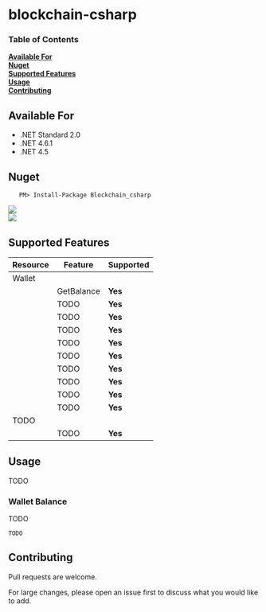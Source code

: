 # blockchain-csharp

### Table of Contents
**[Available For](#available-for)**<br>
**[Nuget](#nuget)**<br>
**[Supported Features](#supported-features)**<br>
**[Usage](#usage)**<br>
**[Contributing](#contributing)**<br>


## Available For
- .NET Standard 2.0
- .NET 4.6.1
- .NET 4.5


## Nuget

 ```
    PM> Install-Package Blockchain_csharp
```
[![](https://img.shields.io/nuget/v/Blockchain_csharp.svg)](https://www.nuget.org/packages/Blockchain_csharp/)\
[![](https://img.shields.io/nuget/dt/Blockchain_csharp.svg)](https://www.nuget.org/packages/Blockchain_csharp/)

## Supported Features
|Resource|Feature|Supported|
|------|--------------|-------------|
|Wallet|||
||GetBalance|**Yes**|
||TODO|**Yes**|
||TODO|**Yes**|
||TODO|**Yes**|
||TODO|**Yes**|
||TODO|**Yes**|
||TODO|**Yes**|
||TODO|**Yes**|
||TODO|**Yes**|
||TODO|**Yes**|
|TODO|||
||TODO|**Yes**|



## Usage
TODO

### Wallet Balance
TODO
```
TODO
```




## Contributing

Pull requests are welcome. 

For large changes, please open an issue first to discuss what you would like to add.
